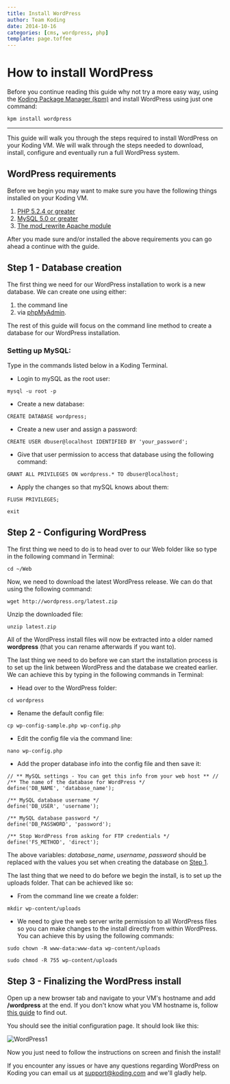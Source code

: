 ```yaml
---
title: Install WordPress
author: Team Koding
date: 2014-10-16
categories: [cms, wordpress, php]
template: page.toffee
---
```


# How to install WordPress

Before you continue reading this guide why not try a more easy way, using the [Koding Package Manager (kpm)](http://learn.koding.com/guides/getting-started-kpm/) and install WordPress using just one command:

```
kpm install wordpress
```

***

This guide will walk you through the steps required to install WordPress on your Koding VM. We will walk through the steps needed to download, install, configure and eventually run a full WordPress system.

## WordPress requirements

Before we begin you may want to make sure you have the following things installed on your Koding VM.

1. [PHP 5.2.4 or greater](http://learn.koding.com/guides/installing-php/)
2. [MySQL 5.0 or greater](http://learn.koding.com/guides/installing-mysql/)
3. [The mod_rewrite Apache module](http://learn.koding.com/guides/general-htaccess/#rewriteengine-amp-mod_rewrite)

After you made sure and/or installed the above requirements you can go ahead a continue with the guide.

## Step 1 - Database creation

The first thing we need for our WordPress installation to work is a new database. We can create one using either:
1. the command line
2. via [phpMyAdmin](http://learn.koding.com/guides/install-phpmyadmin/).

The rest of this guide will focus on the command line method to create a database for our WordPress installation.

### Setting up MySQL:

Type in the commands listed below in a Koding Terminal.

* Login to mySQL as the root user:

```
mysql -u root -p
```

* Create a new database:

```
CREATE DATABASE wordpress;
```

* Create a new user and assign a password:

```
CREATE USER dbuser@localhost IDENTIFIED BY 'your_password';
```

* Give that user permission to access that database using the following command:

```
GRANT ALL PRIVILEGES ON wordpress.* TO dbuser@localhost;
```

* Apply the changes so that mySQL knows about them:

```
FLUSH PRIVILEGES;

exit
```

## Step 2 - Configuring WordPress

The first thing we need to do is to head over to our Web folder like so type in the following command in Terminal:

```
cd ~/Web
```

Now, we need to download the latest WordPress release. We can do that using the following command:

```
wget http://wordpress.org/latest.zip
```

Unzip the downloaded file:

```
unzip latest.zip
```

All of the WordPress install files will now be extracted into a older named **wordpress** (that you can rename afterwards if you want to).


The last thing we need to do before we can start the installation process is to set up the link between WordPress and the database we created earlier. We can achieve this by typing in the following commands in Terminal:

* Head over to the WordPress folder:

```
cd wordpress
```

* Rename the default config file:

```
cp wp-config-sample.php wp-config.php
```

* Edit the config file via the command line:

```
nano wp-config.php
```

* Add the proper database info into the config file and then save it:

```
// ** MySQL settings - You can get this info from your web host ** //
/** The name of the database for WordPress */
define('DB_NAME', 'database_name');

/** MySQL database username */
define('DB_USER', 'username');

/** MySQL database password */
define('DB_PASSWORD', 'password');

/** Stop WordPress from asking for FTP credentials */
define('FS_METHOD', 'direct');
```

The above variables: *database_name*, *username*, *password* should be replaced with the values you set when creating the database on [Step 1](#step-1).

The last thing that we need to do before we begin the install, is to set up the uploads folder. That can be achieved like so:

* From the command line we create a folder:

```
mkdir wp-content/uploads
```

* We need to give the web server write permission to all WordPress files so you can make changes to the install directly from within WordPress. You can achieve this by using the following commands:

```
sudo chown -R www-data:www-data wp-content/uploads

sudo chmod -R 755 wp-content/uploads
```

## Step 3 - Finalizing the WordPress install

Open up a new browser tab and navigate to your VM's hostname and add **/wordpress** at the end. If you don't know what you VM hostname is, follow [this guide](http://learn.koding.com/faq/vm-hostname/) to find out.

You should see the initial configuration page. It should look like this:

![WordPress1](wp1.png)

Now you just need to follow the instructions on screen and finish the install!

If you encounter any issues or have any questions regarding WordPress on Koding you can email us at [support@koding.com](mailto:support@koding.com) and we'll gladly help.
